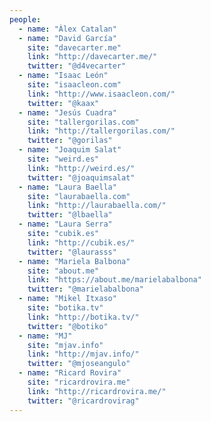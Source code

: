 ```yaml
---
people:
  - name: "Àlex Catalan"
  - name: "David García"
    site: "davecarter.me"
    link: "http://davecarter.me/"
    twitter: "@d4vecarter"
  - name: "Isaac León"
    site: "isaacleon.com"
    link: "http://www.isaacleon.com/"
    twitter: "@kaax"
  - name: "Jesús Cuadra"
    site: "tallergorilas.com"
    link: "http://tallergorilas.com/"
    twitter: "@gorilas"
  - name: "Joaquim Salat"
    site: "weird.es"
    link: "http://weird.es/"
    twitter: "@joaquimsalat"
  - name: "Laura Baella"
    site: "laurabaella.com"
    link: "http://laurabaella.com/"
    twitter: "@lbaella"
  - name: "Laura Serra"
    site: "cubik.es"
    link: "http://cubik.es/"
    twitter: "@laurasss"
  - name: "Mariela Balbona"
    site: "about.me"
    link: "https://about.me/marielabalbona"
    twitter: "@marielabalbona"
  - name: "Mikel Itxaso"
    site: "botika.tv"
    link: "http://botika.tv/"
    twitter: "@botiko"
  - name: "MJ"
    site: "mjav.info"
    link: "http://mjav.info/"
    twitter: "@mjoseangulo"
  - name: "Ricard Rovira"
    site: "ricardrovira.me"
    link: "http://ricardrovira.me/"
    twitter: "@ricardrovirag"
---
```

